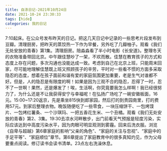 ```yaml
---
title: 自涤日记-2021年10月24日
date: 2021-10-24 23:30:33
tags: [hide]
categories: 我的日记
---
```

7:10起床。在公众号发布昨天的日记。把这几天日记中记录的一些思考片段发布到豆瓣。清理厨房，把昨天的蒸饺热一下作为早餐，另外吃了几瓣柚子。观看《我们无处安放的青春》第1集。清理厨房。陪淼淼看了半小时电影《长安道》。整理冬天的衣物准备带回北京。中午跟佳慧吵了一架，不欢而散。佳慧在教育孩子的方式和态度上存在问题，多次沟通也没能达成一致。考虑到自己在北京上班，只能周末回家，尽可能地理解佳慧既上班又照顾孩子的辛劳，平时对一些看不惯的方面多采取隐忍的态度，想着在孩子面前和谐有爱的家庭氛围更加重要，老是生气对谁都不好。但是，人的隐忍是有限度的啊！如果是因为三观不合的隐忍，忍得了一时，忍不了一世啊！果然，还是爆发了！唉，生活啊，你究竟要我怎么样啊！我已经很努力了，为什么还是不让我获得安宁与幸福呢！在弘扬广场吃了一碗安徽板面，16元。15:00~17:20返京，先是乘坐815快到郎家园，然后打的到贵园南里，打的费用57元。到家后整理衣物。晚饭随便吃了一些零食，一块压缩饼干、一包烤馍片、一包烤红薯条、一个沙琪玛、一把五香花生米、一个丑橘。观看《我们无处安放的青春》第2、3集。19:30去凉水河畔散步，出门前看天气预报是轻度污染，实际应该达到中高度污染水平，因为肉眼可明显观测到雾霾。回来后洗衣服。浏览《自卑与超越》第6章家庭的影响“父亲的角色”、“家庭的关注与忽视”、“家庭中的手足平等”、“家庭顺位”章节。第6章提出了家庭教育中的很多真知灼见，作为父母要重点阅读。修订读书会读书清单。23点左右洗澡休息。